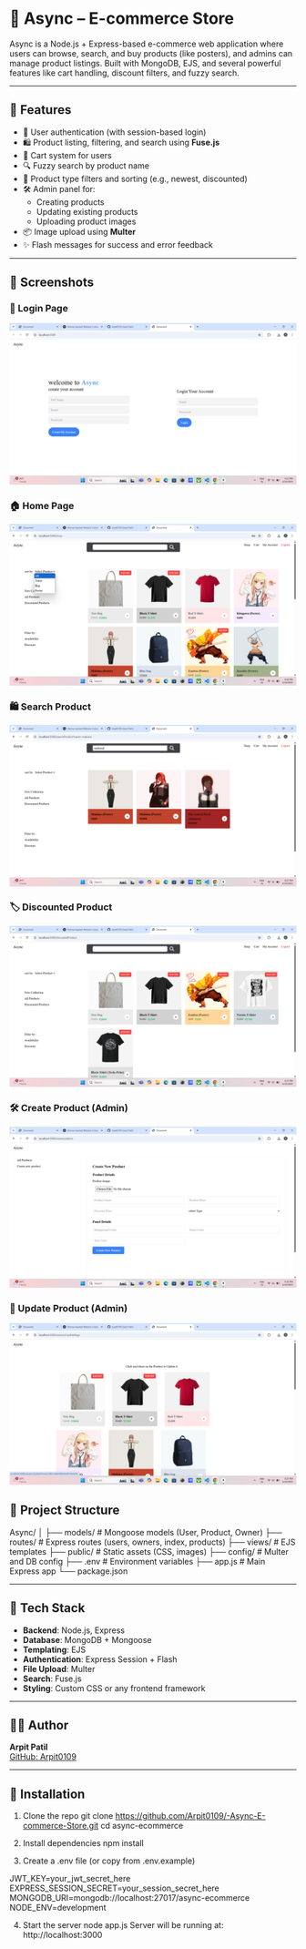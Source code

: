 ﻿# 🛒 Async – E-commerce Store

Async is a Node.js + Express-based e-commerce web application where users can browse, search, and buy products (like posters), and admins can manage product listings. Built with MongoDB, EJS, and several powerful features like cart handling, discount filters, and fuzzy search.

---

## 🚀 Features

- 👤 User authentication (with session-based login)
- 🛍️ Product listing, filtering, and search using **Fuse.js**
- 🛒 Cart system for users
- 🔍 Fuzzy search by product name
- 🎨 Product type filters and sorting (e.g., newest, discounted)
- 🛠️ Admin panel for:
  - Creating products
  - Updating existing products
  - Uploading product images
- 📦 Image upload using **Multer**
- ✨ Flash messages for success and error feedback

---


## 📸 Screenshots

### 🔐 Login Page
![Login Page](ScreenShots/LoginPage.png)

### 🏠 Home Page
![Home](ScreenShots/Home.png)

### 🛍️ Search Product
![Search Product](ScreenShots/SearchProduct.png)

### 🏷️ Discounted Product
![Discounted Product](ScreenShots/DiscountedProduct.png)

### 🛠️ Create Product (Admin)
![Create Product](ScreenShots/CreateProduct.png)

### 🔧 Update Product (Admin)
![Update Product](ScreenShots/UpdateProduct.png)


## 📂 Project Structure

Async/
│
├── models/ # Mongoose models (User, Product, Owner)
├── routes/ # Express routes (users, owners, index, products)
├── views/ # EJS templates
├── public/ # Static assets (CSS, images)
├── config/ # Multer and DB config
├── .env # Environment variables
├── app.js # Main Express app
└── package.json


---

## 🧰 Tech Stack

- **Backend**: Node.js, Express
- **Database**: MongoDB + Mongoose
- **Templating**: EJS
- **Authentication**: Express Session + Flash
- **File Upload**: Multer
- **Search**: Fuse.js
- **Styling**: Custom CSS or any frontend framework

---

## 🙋‍♂️ Author
**Arpit Patil**  
[GitHub: Arpit0109](https://github.com/Arpit0109)

---


## 🔧 Installation

1. Clone the repo
git clone https://github.com/Arpit0109/-Async-E-commerce-Store.git
cd async-ecommerce

2. Install dependencies
npm install

3. Create a .env file (or copy from .env.example)

JWT_KEY=your_jwt_secret_here
EXPRESS_SESSION_SECRET=your_session_secret_here
MONGODB_URI=mongodb://localhost:27017/async-ecommerce
NODE_ENV=development

4. Start the server
node app.js
Server will be running at: http://localhost:3000




